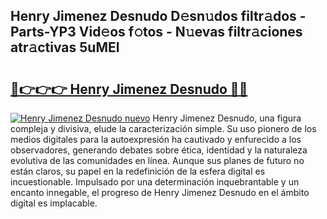 ## Henry Jimenez Desnudo D𝚎sn𝚞dos filtr𝚊dos - Parts-YP3 Vid𝚎os f𝚘tos - N𝚞evas filtr𝚊ciones atr𝚊ctivas 5uMEl

# <h2><a href="http://mbavm3c.tromn.icu/?c=Henry+Jimenez+Desnudo">🔗👉👉👉 Henry Jimenez Desnudo 🔗🔗</a></h2>

[![Henry Jimenez Desnudo nuevo](https://i.imgur.com/pEAQMta.gif)](http://mbavm3c.tromn.icu/?c=Henry+Jimenez+Desnudo)
Henry Jimenez Desnudo, una figura compleja y divisiva, elude la caracterización simple. Su uso pionero de los medios digitales para la autoexpresión ha cautivado y enfurecido a los observadores, generando debates sobre ética, identidad y la naturaleza evolutiva de las comunidades en línea. Aunque sus planes de futuro no están claros, su papel en la redefinición de la esfera digital es incuestionable. Impulsado por una determinación inquebrantable y un encanto innegable, el progreso de Henry Jimenez Desnudo en el ámbito digital es implacable.
